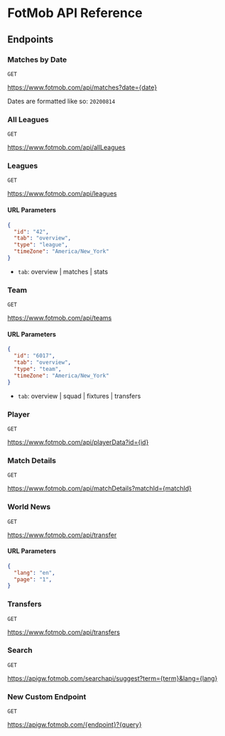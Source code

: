 # FotMob API Reference

## Endpoints

### Matches by Date

`GET`

<https://www.fotmob.com/api/matches?date={date}>

Dates are formatted like so: `20200814`

### All Leagues

`GET`

<https://www.fotmob.com/api/allLeagues>

### Leagues

`GET`

<https://www.fotmob.com/api/leagues>

#### URL Parameters

```json
{
  "id": "42",
  "tab": "overview",
  "type": "league",
  "timeZone": "America/New_York"
}
```

- `tab`: overview | matches | stats

### Team

`GET`

<https://www.fotmob.com/api/teams>

<!-- markdownlint-disable MD024 -->
#### URL Parameters
<!-- markdownlint-enable MD024 -->

```json
{
  "id": "6017",
  "tab": "overview",
  "type": "team",
  "timeZone": "America/New_York"
}
```

- `tab`: overview | squad | fixtures | transfers

### Player

`GET`

<https://www.fotmob.com/api/playerData?id={id}>

### Match Details

`GET`

<https://www.fotmob.com/api/matchDetails?matchId={matchId}>

### World News

`GET`

<https://www.fotmob.com/api/transfer>

#### URL Parameters

```json
{
  "lang": "en",
  "page": "1",
}
```

### Transfers

`GET`

<https://www.fotmob.com/api/transfers>

### Search

`GET`

<https://apigw.fotmob.com/searchapi/suggest?term={term}&lang={lang}>

### New Custom Endpoint

`GET`

<https://apigw.fotmob.com/{endpoint}?{query}>

